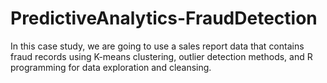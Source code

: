 # PredictiveAnalytics-FraudDetection
In this case study, we are going to use a sales report data that contains fraud records using K-means clustering, outlier detection methods, and R programming for data exploration and cleansing.
